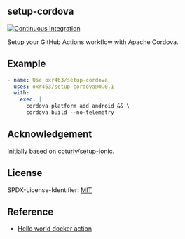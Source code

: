 ## setup-cordova

[![Continuous Integration](https://github.com/oxr463/setup-cordova/workflows/Continuous%20Integration/badge.svg)](https://github.com/oxr463/setup-cordova/actions)

Setup your GitHub Actions workflow with Apache Cordova.

## Example

```yaml
- name: Use oxr463/setup-cordova
  uses: oxr463/setup-cordova@0.0.1
  with:
    exec: |
      cordova platform add android && \
      cordova build --no-telemetry
```

## Acknowledgement

Initially based on [coturiv/setup-ionic](https://github.com/coturiv/setup-ionic).

## License

SPDX-License-Identifier: [MIT](LICENSE)

## Reference

- [Hello world docker action](https://github.com/actions/hello-world-docker-action)
